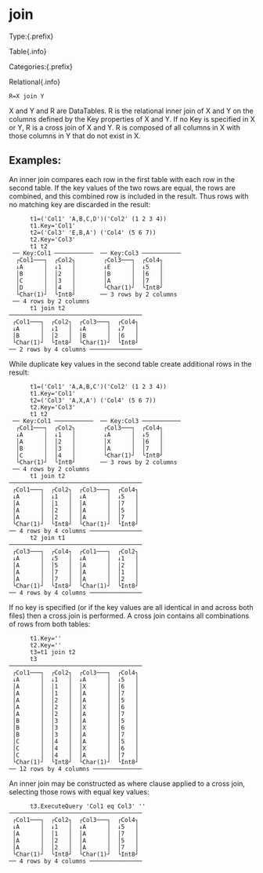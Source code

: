 # join

Type:{.prefix}

Table{.info}

Categories:{.prefix}

Relational{.info}

~~~
R=X join Y
~~~

X and Y and R are DataTables. R is the relational inner join of X and Y on the columns defined by
the Key properties of X and Y. If no Key is specified in X or Y, R is a cross join of X and Y. R
is composed of all columns in X with those columns in Y that do not exist in X.

## Examples:

An inner join compares each row in the first table with each row in the second table. If the key
values of the two rows are equal, the rows are combined, and this combined row is included in the
result.  Thus rows with no matching key are discarded in the result:

~~~
      t1=('Col1' 'A,B,C,D')('Col2' (1 2 3 4))
      t1.Key='Col1'
      t2=('Col3' 'E,B,A') ('Col4' (5 6 7))
      t2.Key='Col3'
      t1 t2
 ── Key:Col1 ───────────  ── Key:Col3 ───────────
  ┌Col1───┐  ┌Col2┐        ┌Col3───┐  ┌Col4┐
  ↓A      │  ↓1   │        ↓E      │  ↓5   │
  │B      │  │2   │        │B      │  │6   │
  │C      │  │3   │        │A      │  │7   │
  │D      │  │4   │        └Char(1)┘  └Int8┘
  └Char(1)┘  └Int8┘       ── 3 rows by 2 columns
 ── 4 rows by 2 columns
      t1 join t2
──────────────────────────────────────
 ┌Col1───┐  ┌Col2┐  ┌Col3───┐  ┌Col4┐
 ↓A      │  ↓1   │  ↓A      │  ↓7   │
 │B      │  │2   │  │B      │  │6   │
 └Char(1)┘  └Int8┘  └Char(1)┘  └Int8┘
── 2 rows by 4 columns ───────────────
~~~

While duplicate key values in the second table create additional rows in the result:

~~~
      t1=('Col1' 'A,A,B,C')('Col2' (1 2 3 4))
      t1.Key='Col1'
      t2=('Col3' 'A,X,A') ('Col4' (5 6 7))
      t2.Key='Col3'
      t1 t2
 ── Key:Col1 ───────────  ── Key:Col3 ───────────
  ┌Col1───┐  ┌Col2┐        ┌Col3───┐  ┌Col4┐
  ↓A      │  ↓1   │        ↓A      │  ↓5   │
  │A      │  │2   │        │X      │  │6   │
  │B      │  │3   │        │A      │  │7   │
  │C      │  │4   │        └Char(1)┘  └Int8┘
  └Char(1)┘  └Int8┘       ── 3 rows by 2 columns
 ── 4 rows by 2 columns
      t1 join t2
──────────────────────────────────────
 ┌Col1───┐  ┌Col2┐  ┌Col3───┐  ┌Col4┐
 ↓A      │  ↓1   │  ↓A      │  ↓5   │
 │A      │  │1   │  │A      │  │7   │
 │A      │  │2   │  │A      │  │5   │
 │A      │  │2   │  │A      │  │7   │
 └Char(1)┘  └Int8┘  └Char(1)┘  └Int8┘
── 4 rows by 4 columns ───────────────
      t2 join t1
──────────────────────────────────────
 ┌Col3───┐  ┌Col4┐  ┌Col1───┐  ┌Col2┐
 ↓A      │  ↓5   │  ↓A      │  ↓1   │
 │A      │  │5   │  │A      │  │2   │
 │A      │  │7   │  │A      │  │1   │
 │A      │  │7   │  │A      │  │2   │
 └Char(1)┘  └Int8┘  └Char(1)┘  └Int8┘
── 4 rows by 4 columns ───────────────
~~~

If no key is specified (or if the key values are all identical in and across both files) then a
cross join is performed. A cross join contains all combinations of rows from both tables:

~~~
      t1.Key=''
      t2.Key=''
      t3=t1 join t2
      t3
──────────────────────────────────────
 ┌Col1───┐  ┌Col2┐  ┌Col3───┐  ┌Col4┐
 ↓A      │  ↓1   │  ↓A      │  ↓5   │
 │A      │  │1   │  │X      │  │6   │
 │A      │  │1   │  │A      │  │7   │
 │A      │  │2   │  │A      │  │5   │
 │A      │  │2   │  │X      │  │6   │
 │A      │  │2   │  │A      │  │7   │
 │B      │  │3   │  │A      │  │5   │
 │B      │  │3   │  │X      │  │6   │
 │B      │  │3   │  │A      │  │7   │
 │C      │  │4   │  │A      │  │5   │
 │C      │  │4   │  │X      │  │6   │
 │C      │  │4   │  │A      │  │7   │
 └Char(1)┘  └Int8┘  └Char(1)┘  └Int8┘
── 12 rows by 4 columns ──────────────
~~~

An inner join may be constructed as where clause applied to a cross join, selecting those rows with
equal key values:

~~~
      t3.ExecuteQuery 'Col1 eq Col3' ''
──────────────────────────────────────
 ┌Col1───┐  ┌Col2┐  ┌Col3───┐  ┌Col4┐
 ↓A      │  ↓1   │  ↓A      │  ↓5   │
 │A      │  │1   │  │A      │  │7   │
 │A      │  │2   │  │A      │  │5   │
 │A      │  │2   │  │A      │  │7   │
 └Char(1)┘  └Int8┘  └Char(1)┘  └Int8┘
── 4 rows by 4 columns ───────────────
~~~


